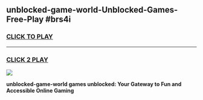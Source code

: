 
## unblocked-game-world-Unblocked-Games-Free-Play #brs4i
<h3>
<a href="https://us.freeplayer.one?title=unblocked-game-world&ref=9M">CLICK TO PLAY</a></h3>
<hr>

<h3>
<a href="https://us.freeplayer.one?title=unblocked-game-world&ref=9M">CLICK 2 PLAY</a>
  
</h3>

<a href="https://us.freeplayer.one?title=unblocked-game-world&ref=9M"><img src="https://clearcache.store/games.png"></a>


**unblocked-game-world games unblocked: Your Gateway to Fun and Accessible Online Gaming**
